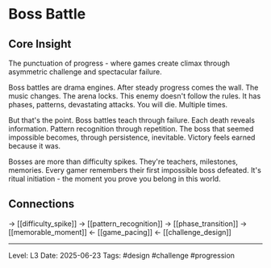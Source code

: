 # Boss Battle

## Core Insight
The punctuation of progress - where games create climax through asymmetric challenge and spectacular failure.

Boss battles are drama engines. After steady progress comes the wall. The music changes. The arena locks. This enemy doesn't follow the rules. It has phases, patterns, devastating attacks. You will die. Multiple times.

But that's the point. Boss battles teach through failure. Each death reveals information. Pattern recognition through repetition. The boss that seemed impossible becomes, through persistence, inevitable. Victory feels earned because it was.

Bosses are more than difficulty spikes. They're teachers, milestones, memories. Every gamer remembers their first impossible boss defeated. It's ritual initiation - the moment you prove you belong in this world.

## Connections
→ [[difficulty_spike]]
→ [[pattern_recognition]]
→ [[phase_transition]]
→ [[memorable_moment]]
← [[game_pacing]]
← [[challenge_design]]

---
Level: L3
Date: 2025-06-23
Tags: #design #challenge #progression